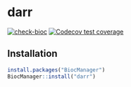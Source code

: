 
# darr

<!-- badges: start -->
[![check-bioc](https://github.com/baerlachlan/darr/actions/workflows/check-bioc.yml/badge.svg)](https://github.com/baerlachlan/darr/actions/workflows/check-bioc.yml)
[![Codecov test coverage](https://codecov.io/gh/baerlachlan/darr/branch/devel/graph/badge.svg)](https://app.codecov.io/gh/baerlachlan/darr?branch=devel)
<!-- badges: end -->

## Installation

```r
install.packages("BiocManager")
BiocManager::install("darr")
```

